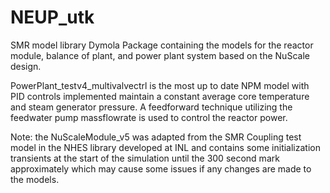 # NEUP_utk
SMR model library
Dymola Package containing the models for the reactor module, balance of plant, and power plant system based on the NuScale design.

PowerPlant_testv4_multivalvectrl is the most up to date NPM model with PID controls implemented maintain a constant average core temperature and steam generator pressure.
A feedforward technique utilizing the feedwater pump massflowrate is used to control the reactor power.

Note: the NuScaleModule_v5 was adapted from the SMR Coupling test model in the NHES library developed at INL and contains some initialization transients at the start of the simulation until the 300 second mark approximately which may cause some issues if any changes are made to the models.
